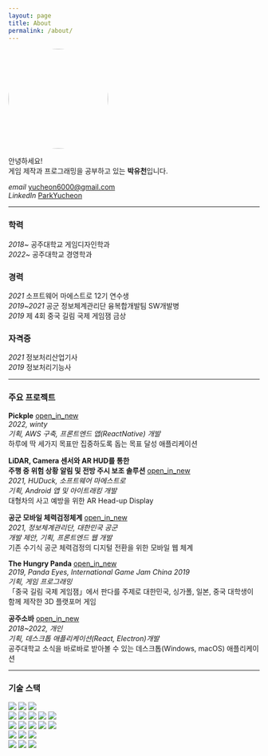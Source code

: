 ```yaml
---
layout: page
title: About
permalink: /about/
---
```


<img src="https://avatars.githubusercontent.com/u/95568961?v=4" style="border-radius:100%; width:200px;" />

안녕하세요!   
게임 제작과 프로그래밍을 공부하고 있는 **박유천**입니다.

*email* [yucheon6000@gmail.com](mailto:yucheon6000@gmail.com)   
*LinkedIn* [ParkYucheon](https://www.linkedin.com/in/6000/)

---

### 학력
*2018~* 공주대학교 게임디자인학과   
*2022~* 공주대학교 경영학과

### 경력
*2021* 소프트웨어 마에스트로 12기 연수생   
*2019~2021* 공군 정보체계관리단 융복합개발팀 SW개발병   
*2019* 제 4회 중국 길림 국제 게임잼 금상

### 자격증
*2021* 정보처리산업기사   
*2019* 정보처리기능사

---

### 주요 프로젝트
**Pickple** <a href="https://pickple.io" target="_blank"><span class="material-icons icon-button">open_in_new</span></a>    
*2022, winty*   
*기획, AWS 구축, 프론트엔드 앱(ReactNative) 개발*   
하루에 딱 세가지 목표만 집중하도록 돕는 목표 달성 애플리케이션

**LiDAR, Camera 센서와 AR HUD를 통한<br/>주행 중 위험 상황 알림 및 전방 주시 보조 솔루션** <a href="https://www.swmaestro.org/sw/bbs/B0000006/view.do?nttId=24898&menuNo=200015&pageIndex=1" target="_blank"><span class="material-icons icon-button">open_in_new</span></a>    
*2021, HUDuck, 소프트웨어 마에스트로*   
*기획, Android 앱 및 아이트래킹 개발*   
대형차의 사고 예방을 위한 AR Head-up Display

**공군 모바일 체력검정체계** <a href="https://kookbang.dema.mil.kr/newsWeb/20210506/1/BBSMSTR_000000010025/view.do" target="_blank"><span class="material-icons icon-button">open_in_new</span></a>    
*2021, 정보체계관리단, 대한민국 공군*   
*개발 제안, 기획, 프론트엔드 웹 개발*   
기존 수기식 공군 체력검정의 디지털 전환을 위한 모바일 웹 체계

**The Hungry Panda** <a href="https://youtu.be/fYSo9Eeel9Q?t=1330" target="_blank"><span class="material-icons icon-button">open_in_new</span></a>   
*2019, Panda Eyes, International Game Jam China 2019*   
*기획, 게임 프로그래밍*   
「중국 길림 국제 게임잼」에서 판다를 주제로 대한민국, 싱가폴, 일본, 중국 대학생이 함께 제작한 3D 플랫포머 게임

**공주소바** <a href="https://kongjusoba.yucheon.io" target="_blank"><span class="material-icons icon-button">open_in_new</span></a>   
*2018~2022, 개인*   
*기획, 데스크톱 애플리케이션(React, Electron)개발*   
공주대학교 소식을 바로바로 받아볼 수 있는 데스크톱(Windows, macOS) 애플리케이션

---

### 기술 스택
<img src="https://img.shields.io/badge/HTML-E34F26?style=flat-square&logo=HTML5&logoColor=white"/>
<img src="https://img.shields.io/badge/CSS-1572B6?style=flat-square&logo=CSS3&logoColor=white"/>
<img src="https://img.shields.io/badge/JavaScript-F7DF1E?style=flat-square&logo=JavaScript&logoColor=black"/>
<br/>
<img src="https://img.shields.io/badge/Python-3776AB?style=flat-square&logo=Python&logoColor=white"/>
<img src="https://img.shields.io/badge/C-A8B9CC?style=flat-square&logo=C&logoColor=white"/>
<img src="https://img.shields.io/badge/-C%23-239120?style=flat-square&logo=C Sharp&logoColor=white"/>
<img src="https://img.shields.io/badge/Java-007396?style=flat-square&logo=Java&logoColor=white"/>
<img src="https://img.shields.io/badge/SQL-4479A1?style=flat-square&logo=MySQL&logoColor=white"/>
<br/>
<img src="https://img.shields.io/badge/Unity-505050?style=flat-square&logo=Unity&logoColor=white"/>
<img src="https://img.shields.io/badge/Android-3DDC84?style=flat-square&logo=Android&logoColor=white"/>
<img src="https://img.shields.io/badge/ReactNative-61DAFB?style=flat-square&logo=React&logoColor=black"/>
<img src="https://img.shields.io/badge/Node.js
-339933?style=flat-square&logo=Node.js&logoColor=white"/>
<img src="https://img.shields.io/badge/OpenCV-5C3EE8?style=flat-square&logo=OpenCV&logoColor=white"/>
<br/>
<img src="https://img.shields.io/badge/Git-F05032?style=flat-square&logo=Git&logoColor=white"/>
<img src="https://img.shields.io/badge/AWS-232F3E?style=flat-square&logo=Amazon AWS&logoColor=white"/>
<img src="https://img.shields.io/badge/ROS-22314E?style=flat-square&logo=ROS&logoColor=white"/>
<br/>
<img src="https://img.shields.io/badge/Photoshop-31A8FF?style=flat-square&logo=Adobe Photoshop&logoColor=white"/>
<img src="https://img.shields.io/badge/Illustrator-FF9A00?style=flat-square&logo=Adobe Illustrator&logoColor=white"/>
<img src="https://img.shields.io/badge/3DS MAX-0696D7?style=flat-square&logo=Autodesk&logoColor=white"/>

